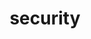 ---
title                : security
layout               : timeline
permalink            : /tag/security
tag                  : "#security"
---